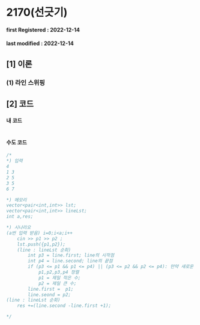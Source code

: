 # 2170(선긋기)

#### **first Registered : 2022-12-14**

#### last modified : **2022-12-14**

## \[1] 이론

### (1) 라인 스위핑

## \[2] 코드

#### 내 코드

```cpp
```

#### &#x20;수도 코드

```cpp
/*
*) 입력
4
1 3
2 5
3 5
6 7

*) 메모리
vector<pair<int,int>> lst;
vector<pair<int,int>> lineLst;
int a,res;

*) 시나리오
(a번 입력 받음) i=0;i<a;i++
    cin >> p1 >> p2 ;
    lst.push({p1,p2});
    (line : lineLst 순회)
        int p3 = line.first; line의 시작점
        int p4 = line.second; line의 끝점
        if (p3 <= p1 && p1 <= p4) || (p3 <= p2 && p2 <= p4): 만약 새로운 점의 시작점이 해당 라인 안에 있다면 또는 만약 새로운 점의 끝점이 해당 라인 안에 있다면
            p1,p2,p3,p4 정렬
            p1 = 제일 작은 수;
            p2 = 제일 큰 수;
        line.first =  p1;
        line.seond = p2;
(line : lineLst 순회)
    res +=(line.second -line.first +1);

*/
```

